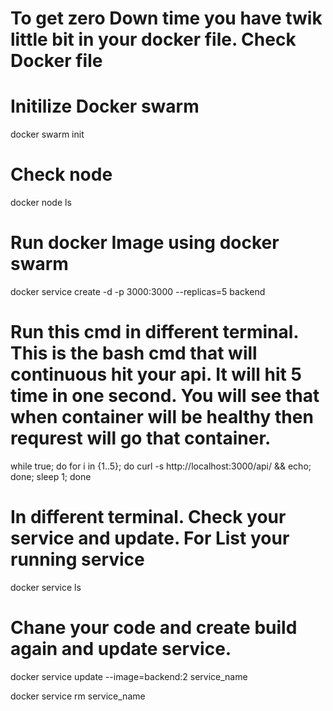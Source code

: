# To get zero Down time you have twik little bit in your docker file. Check Docker file



# Initilize Docker swarm
docker swarm init

# Check node
docker node ls

# Run docker Image using docker swarm
docker service create -d -p 3000:3000 --replicas=5 backend

# Run this cmd in different terminal. This is the bash cmd that will continuous hit your api. It will hit 5 time in one second. You will see that when container will be healthy then requrest will go that container.
while true; do for i in {1..5}; do curl -s http://localhost:3000/api/ && echo; done; sleep 1; done

# In different terminal. Check your service and update. For List your running service
docker service ls

# Chane your code and create build again and update service.
docker service update --image=backend:2 service_name


docker service rm service_name

